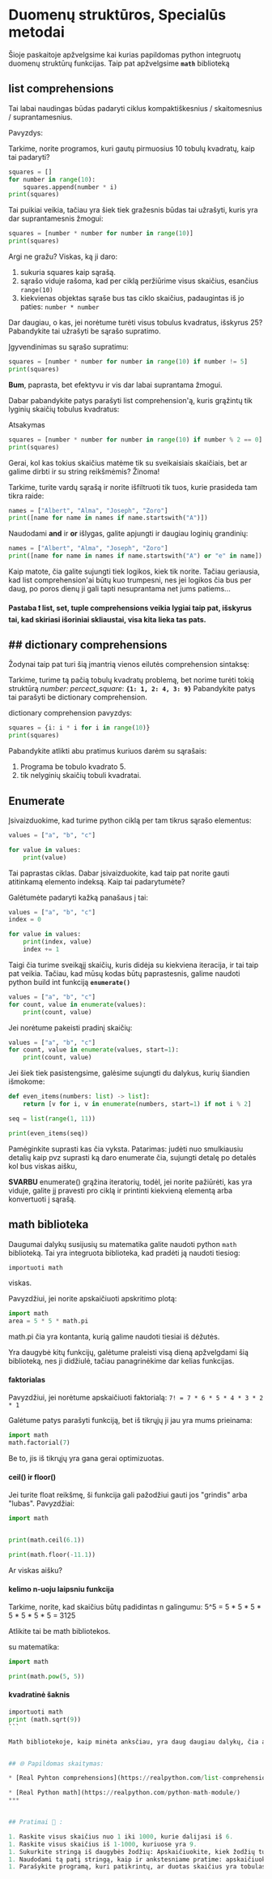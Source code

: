 # Duomenų struktūros, Specialūs metodai

Šioje paskaitoje apžvelgsime kai kurias papildomas python integruotų duomenų struktūrų funkcijas. Taip pat apžvelgsime **`math`** biblioteką

## list comprehensions

Tai labai naudingas būdas padaryti ciklus kompaktiškesnius / skaitomesnius / suprantamesnius. 

Pavyzdys:

Tarkime, norite programos, kuri gautų pirmuosius 10 tobulų kvadratų, kaip tai padaryti?

```python
squares = []
for number in range(10):
    squares.append(number * i)
print(squares)
```

Tai puikiai veikia, tačiau yra šiek tiek gražesnis būdas tai užrašyti, kuris yra dar suprantamesnis žmogui:

```python
squares = [number * number for number in range(10)]
print(squares)
```

Argi ne gražu? Viskas, ką ji daro:

1. sukuria squares kaip sąrašą.
1. sąrašo viduje rašoma, kad per ciklą peržiūrime visus skaičius, esančius `range(10)`
1. kiekvienas objektas sąraše bus tas ciklo skaičius, padaugintas iš jo paties: `number * number `


Dar daugiau, o kas, jei norėtume turėti visus tobulus kvadratus, išskyrus 25? Pabandykite tai užrašyti be sąrašo supratimo.

Įgyvendinimas su sąrašo supratimu:

```python
squares = [number * number for number in range(10) if number != 5]
print(squares)
```

**Bum**, paprasta, bet efektyvu ir vis dar labai suprantama žmogui. 

Dabar pabandykite patys parašyti list comprehension'ą, kuris grąžintų tik lyginių skaičių tobulus kvadratus:




Atsakymas
```python
squares = [number * number for number in range(10) if number % 2 == 0]
print(squares)
```

Gerai, kol kas tokius skaičius matėme tik su sveikaisiais skaičiais, bet ar galime dirbti ir su string reikšmėmis? Žinoma!

Tarkime, turite vardų sąrašą ir norite išfiltruoti tik tuos, kurie prasideda tam tikra raide:

```python
names = ["Albert", "Alma", "Joseph", "Zoro"]
print([name for name in names if name.startswith("A")])
```

Naudodami **and** ir **or** išlygas, galite apjungti ir daugiau loginių grandinių:

```python
names = ["Albert", "Alma", "Joseph", "Zoro"]
print([name for name in names if name.startswith("A") or "e" in name])
```

Kaip matote, čia galite sujungti tiek logikos, kiek tik norite. Tačiau geriausia, kad list comprehension'ai būtų kuo trumpesni, nes jei logikos čia bus per daug, po poros dienų ji gali tapti nesuprantama net jums patiems...

#### **Pastaba** ❗ list, set, tuple comprehensions veikia lygiai taip pat, išskyrus tai, kad skiriasi išoriniai skliaustai, visa kita lieka tas pats.


## ## dictionary comprehensions

Žodynai taip pat turi šią įmantrią vienos eilutės comprehension sintaksę:

Tarkime, turime tą pačią tobulų kvadratų problemą, bet norime turėti tokią struktūrą _number: percect_square_: **`{1: 1, 2: 4, 3: 9}`**
Pabandykite patys tai parašyti be dictionary comprehension.


dictionary comprehension pavyzdys:

```python
squares = {i: i * i for i in range(10)}
print(squares)
```

Pabandykite atlikti abu pratimus kuriuos darėm su sąrašais:
1. Programa be tobulo kvadrato 5.
1. tik nelyginių skaičių tobuli kvadratai.

## Enumerate

Įsivaizduokime, kad turime python ciklą per tam tikrus sąrašo elementus:

```python
values = ["a", "b", "c"]

for value in values:
    print(value)
```

Tai paprastas ciklas. Dabar įsivaizduokite, kad taip pat norite gauti atitinkamą elemento indeksą. Kaip tai padarytumėte?

Galėtumėte padaryti kažką panašaus į tai:

```python
values = ["a", "b", "c"]
index = 0

for value in values:
    print(index, value)
    index += 1
```

Taigi čia turime sveikąjį skaičių, kuris didėja su kiekviena iteracija, ir tai taip pat veikia. Tačiau, kad mūsų kodas būtų paprastesnis, galime naudoti python build int funkciją **`enumerate()`**


```python
values = ["a", "b", "c"]
for count, value in enumerate(values):
    print(count, value)
```

Jei norėtume pakeisti pradinį skaičių:

```python
values = ["a", "b", "c"]
for count, value in enumerate(values, start=1):
    print(count, value)
```


Jei šiek tiek pasistengsime, galėsime sujungti du dalykus, kurių šiandien išmokome:
```python
def even_items(numbers: list) -> list]:
    return [v for i, v in enumerate(numbers, start=1) if not i % 2]

seq = list(range(1, 11))

print(even_items(seq))
```

Pamėginkite suprasti kas čia vyksta. Patarimas: judėti nuo smulkiausiu detalių kaip pvz suprasti ką daro enumerate čia, sujungti detalę po detalės kol bus viskas aišku,

**SVARBU** enumerate() grąžina iteratorių, todėl, jei norite pažiūrėti, kas yra viduje, galite jį pravesti pro ciklą ir printinti kiekvieną elementą  arba konvertuoti į sąrašą.


## math biblioteka

Daugumai dalykų susijusių su matematika galite naudoti python `math` biblioteką. Tai yra integruota biblioteka, kad pradėti ją naudoti tiesiog:

```python
importuoti math
```

viskas.

Pavyzdžiui, jei norite apskaičiuoti apskritimo plotą:

```python
import math
area = 5 * 5 * math.pi
```

math.pi čia yra kontanta, kurią galime naudoti tiesiai iš dėžutės.

Yra daugybė kitų funkcijų, galėtume praleisti visą dieną apžvelgdami šią biblioteką, nes ji didžiulė, tačiau panagrinėkime dar kelias funkcijas.

#### faktorialas

Pavyzdžiui, jei norėtume apskaičiuoti faktorialą: `7! = 7 * 6 * 5 * 4 * 3 * 2 * 1`

Galėtume patys parašyti funkciją, bet iš tikrųjų ji jau yra mums prieinama:

```python
import math
math.factorial(7)
```

Be to, jis iš tikrųjų yra gana gerai optimizuotas.


#### ceil() ir floor()

Jei turite float reikšmę, ši funkcija gali pažodžiui gauti jos "grindis" arba "lubas". Pavyzdžiai:


```python
import math


print(math.ceil(6.1))

print(math.floor(-11.1))
```

Ar viskas aišku?


#### kelimo n-uoju laipsniu funkcija


Tarkime, norite, kad skaičius būtų padidintas n galingumu: 5^5 = 5 * 5 * 5 * 5 * 5 * 5 * 5 = 3125

Atlikite tai be math bibliotekos.

su matematika:


```python
import math

print(math.pow(5, 5))
```


#### kvadratinė šaknis


````python
importuoti math
print (math.sqrt(9))
```

Math bibliotekoje, kaip minėta anksčiau, yra daug daugiau dalykų, čia apžvelgėme tik mažą visos bibliotekos dalį. Bet esmė ta, kad jei turite ką nors bendro su matematika, logaritmais, kampų skaičiavimu, trigonometrija ir pan. - naudokite šia biblioteką.


## 🌐 Papildomas skaitymas:

* [Real Pyhton comprehensions](https://realpython.com/list-comprehension-python/)

* [Real Python math](https://realpython.com/python-math-module/)
***


## Pratimai 🧠 :

1. Raskite visus skaičius nuo 1 iki 1000, kurie dalijasi iš 6.
1. Raskite visus skaičius iš 1-1000, kuriuose yra 9.
1. Sukurkite stringą iš daugybės žodžių: Apskaičiuokite, kiek žodžių turi raidę "e".
1. Naudodami tą patį stringą, kaip ir ankstesniame pratime: apskaičiuokite raidžių, kurios turi daugiau nei 5 simbolius, skaičių.
1. Parašykite programą, kuri patikrintų, ar duotas skaičius yra tobulasis kvadratas.
